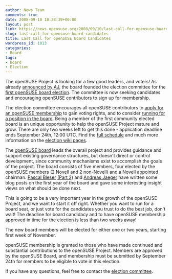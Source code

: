 ```yaml
---
author: News Team
comments: true
date: 2008-09-10 18:38:39+00:00
layout: post
link: https://news.opensuse.org/2008/09/10/last-call-for-opensuse-board-candidates/
slug: last-call-for-opensuse-board-candidates
title: Last Call for openSUSE Board Candidates
wordpress_id: 1013
categories:
- Board
tags:
- board
- Election
---
```


The openSUSE Project is looking for a few good leaders, and voters! As already [announced by AJ](//news.opensuse.org/2008/08/24/opensuse-election-committee-founded/), the board founded the election committee for the [first openSUSE board election](//en.opensuse.org/Board_Election/2008). The committee is now seeking candidates and encouraging openSUSE contributors to sign up for membership.

The election committee encourages all openSUSE contributors to [apply for an openSUSE membership](//en.opensuse.org/Members#How_to_Become_a_Member) to gain voting rights, and to consider [running for a position in the board](//en.opensuse.org/Board_Election/2008#Phase_0:_Notification_of_Intent_to_Run). Being a member of the first community elected board is an unique opportunity to help the openSUSE Project mature and grow. There are only two weeks left to get this done - application deadline ends September 24th, 12:00 UTC. Find the [full schedule](//en.opensuse.org/Board_Election/2008#Timeline) and much more information on the [election wiki pages](//en.opensuse.org/Board_Election/2008).

The [openSUSE board](//en.opensuse.org/Board) leads the overall project and provides guidance and support existing governance structures, but doesn't direct or control development, since community mechanisms exist to accomplish the goals of the project. The board consists of five members, four elected by the openSUSE members (2 Novell and 2 non-Novell) and a Novell appointed chairman. [Pascal Bleser](//dev-loki.blogspot.com/2008/09/about-opensuse-board-and-elections.html) [(Part 2)](//dev-loki.blogspot.com/2008/09/opensuse-board-and-elections-part-2.html) and [Andreas Jaeger](//lizards.opensuse.org/2008/09/06/opensuse-board-election-comments/) have written some blog posts on the first year of the board and gave some interesting insight views on what should be done next.

This is going to be a very important year in the growth of the openSUSE Project, and we want to start it off right. Whether you want to run for a board seat, or just vote for the candidates you trust to do the best job, don't wait! The deadline for board candidacy and to have openSUSE membership approved in time for the election is less than two weeks away!

The new board members will be elected for either one or two years, starting first week of November.

openSUSE membership is granted to those who have made continued and substantial contributions to the openSUSE Project. Members are approved by the openSUSE Board, and membership must be submitted by September 24th for members to be eligible to vote in this election.

If you have any questions, feel free to contact the [election committee](mailto:election-officials@opensuse.org).
